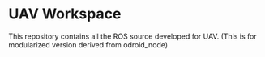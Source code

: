 # UAV Workspace
This repository contains all the ROS source developed for UAV.
(This is for modularized version derived from odroid_node)
